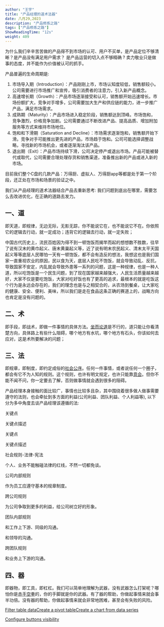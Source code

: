 ```yaml
---
author: "王宇"
title: "产品经理的道术法器"
date: 八月29,2023
description: "产品修炼之路"
tags: ["产品修炼之路"]
ShowReadingTime: "12s"
weight: 409
---
```

为什么我们辛辛苦苦做的产品得不到市场的认可、用户不买单，是产品定位不够清晰？是产品没有满足用户需求？ 是产品运营的切入点不够精确 ? 卖力敬业只是做事的态度，并不能作为价值被认可的抓手。

产品普遍的生命周期是: 

1.  市场导入期（Introduction）：产品刚刚上市，市场认知度较低，销售额较小。公司需要进行市场推广和宣传，吸引消费者的注意力，引入新产品概念。
2.  高速增长期（Growth）：产品市场逐渐接受和认可，销售额开始迅速增长。市场份额扩大，竞争对手增多，公司需要加大生产和供应链的能力，进一步推广产品，满足市场需求。
3.  成熟期（Maturity）：产品市场进入稳定阶段，销售额达到顶峰。市场饱和，竞争激烈，价格竞争加剧。公司需要通过不断改进产品、提高品质、增加附加服务等方式来维持市场地位。
4.  饱和和下滑期（Saturation and Decline）：市场需求逐渐饱和，销售额开始下滑。竞争对手可能推出更先进的产品，市场趋于饱和。公司可能选择调整战略，寻找新的市场机会，或者逐渐淘汰该产品。
5.  退出期（Exit）：产品市场持续下滑，公司决定停产或退出市场。产品可能被替代或取代，公司需要合理处理存货和销售渠道，准备推出新的产品或进入新的市场。

目前我们整个C盘的几款产品：万得厨、虚拟人、万得厨app等都是处于第一个阶段，还正处在市场和场景的验证之中。

我们从产品经理的道术法器结合产品去重新思考: 我们问题到底出在哪里，需要怎么去改进优化，在正确的道路去发力。

一、道
---

即天道，即规律，无边无际，无影无踪，你不能说它在，也不能说它不在。你依照它的逻辑去行动，就一定成功；违背它的逻辑去行动，就一定失败；

中国古代历史上，流民百姓因为得不到一顿饱饭而揭竿而起的想想数不胜数，往早了说有汉末的黄巾起义、唐末黄巢起义等，近了说有明末农民起义、清末太平天国起义等等底层人民哪怕一天有一顿饱饭，都不会有造反的想法，我想这也是我们国家一直重视农业的原因，民以食为天，底层人民吃不饱饭，就会导致动乱、反抗，导致国家不安定，内乱就会导致外患等一系列的问题，这是一种规律，也是一种人道，所以吃饱饭是一个民生问题，到了现在国家越来越强大，人民生活质量越来越好，大家不仅是要吃饱饭，大家对吃好饭也有了更高的追求，最根本的就是吃饭这个行为是永远会存在的，我们的理念也是与之相契合的，从农场到餐桌，让大家吃的健康、安全、便利、美味，所以我们是走在食品这条正确的赛道上的，战略方向也肯定是没有问题的。

  

二、术
---

即手段，即战术，即做一件事情的具体方法。[坐而论道](https://www.zhihu.com/search?q=%E5%9D%90%E8%80%8C%E8%AE%BA%E9%81%93&search_source=Entity&hybrid_search_source=Entity&hybrid_search_extra=%7B%22sourceType%22%3A%22article%22%2C%22sourceId%22%3A%22540804598%22%7D)是不行的，道只能让你看清楚方向，具体路上有些什么阻碍，哪个地方有水坑，哪个地方有石头，你该如何去应对，这是术所要解决的问题；

  

三、法
---

即规章，即制度，即约定成俗的[社会公序](https://www.zhihu.com/search?q=%E7%A4%BE%E4%BC%9A%E5%85%AC%E5%BA%8F&search_source=Entity&hybrid_search_source=Entity&hybrid_search_extra=%7B%22sourceType%22%3A%22article%22%2C%22sourceId%22%3A%22540804598%22%7D)。任何一件事情，或者说任何一个圈子，都会有它不为人知的规则。这个规则，也许有明文规定，也许只能靠[意会](https://www.zhihu.com/search?q=%E6%84%8F%E4%BC%9A&search_source=Entity&hybrid_search_source=Entity&hybrid_search_extra=%7B%22sourceType%22%3A%22article%22%2C%22sourceId%22%3A%22540804598%22%7D)。但你不能不闻不问，你一定要去了解，否则做事情就会遇到很多的阻碍。

产品经理本身接触的面比较广，事情也比较多且杂，其中围绕着很多做人做事需要遵守的法则，也会牵扯到多方面的利益(公司利益、团队利益、个人利益等), 以下分为多中角度去谈产品经理该遵循的法:

关键点

关键点描述

  

  

关键点

关键点描述

  

  

社会规则-法律-宪法

个人、业务不能触碰法律的红线，不然一切都免谈。

  

  

公司内部规则

作为员工应遵守基本的规章制度。

  

  

跨公司规则

为公司争取到更多的利益，给公司树立好的形象。

  

  

团队内部规则

和工作上下游、同级的沟通。

和领导的沟通。

  

  

跨团队规则

和业务上下游的沟通。

  

  

四、器
---

即器物，即工具，即杠杠。我们可以简单地理解为武器，没有武器怎么打架呢？哪怕你是[赤手空拳](https://www.zhihu.com/search?q=%E8%B5%A4%E6%89%8B%E7%A9%BA%E6%8B%B3&search_source=Entity&hybrid_search_source=Entity&hybrid_search_extra=%7B%22sourceType%22%3A%22article%22%2C%22sourceId%22%3A%22540804598%22%7D)的，你的手脚就是你的武器。有了器的帮助，你做起事情来就会事半功倍。没有器的帮助，你做起事情来就会非常地困难，甚至会有失败的风险。

[Filter table data](#)[Create a pivot table](#)[Create a chart from data series](#)

[Configure buttons visibility](/users/tfac-settings.action)